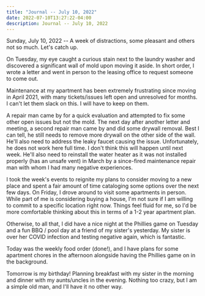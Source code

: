 ```yaml
---
title: "Journal -- July 10, 2022"
date: 2022-07-10T13:27:22-04:00
description: Journal -- July 10, 2022
---
```


Sunday, July 10, 2022 -- A week of distractions, some pleasant and others not so much. Let's catch up.

On Tuesday, my eye caught a curious stain next to the laundry washer and discovered a significant wall of mold upon moving it aside. In short order, I wrote a letter and went in person to the leasing office to request someone to come out. 

Maintenance at my apartment has been extremely frustrating since moving in April 2021, with many tickets/issues left open and unresolved for months. I can't let them slack on this. I will have to keep on them.

A repair man came by for a quick evaluation and attempted to fix some other open issues but not the mold. The next day after another letter and meeting, a second repair man came by and did some drywall removal. Best I can tell, he still needs to remove more drywall on the other side of the wall. He'll also need to address the leaky faucet causing the issue. Unfortunately, he does not work here full time. I don't think this will happen until next week. He'll also need to reinstall the water heater as it was not installed properly (has an unsafe vent) in March by a since-fired maintenance repair man with whom I had many negative experiences. 

I took the week's events to reignite my plans to consider moving to a new place and spent a fair amount of time cataloging some options over the next few days. On Friday, I drove around to visit some apartments in person. While part of me is considering buying a house, I'm not sure if I am willing to commit to a specific location right now. Things feel fluid for me, so I'd be more comfortable thinking about this in terms of a 1-2 year apartment plan.

Otherwise, to all that, I did have a nice night at the Phillies game on Tuesday and a fun BBQ / pool day at a friend of my sister's yesterday. My sister is over her COVID infection and testing negative again, which is fantastic. 

Today was the weekly food order (done!), and I have plans for some apartment chores in the afternoon alongside having the Phillies game on in the background.

Tomorrow is my birthday! Planning breakfast with my sister in the morning and dinner with my aunts/uncles in the evening. Nothing too crazy, but I am a simple old man, and I'll have it no other way.
